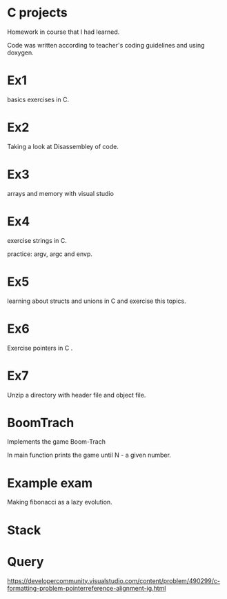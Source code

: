 # C projects


Homework in course that I had learned.

Code was written according to teacher's coding guidelines and using doxygen.

# Ex1

basics exercises in C.

# Ex2

Taking a look at Disassembley of code.


# Ex3

 arrays and memory with visual studio

# Ex4

exercise strings in C.

practice: argv, argc and envp.

# Ex5

learning about structs and unions in C and exercise this topics.

# Ex6

Exercise pointers in C .

# Ex7

Unzip a directory with header file and object file.

# BoomTrach

Implements the game Boom-Trach 

In main function prints the game until N - a given number.

# Example exam

Making fibonacci as a lazy evolution.

# Stack

# Query

https://developercommunity.visualstudio.com/content/problem/490299/c-formatting-problem-pointerreference-alignment-ig.html
